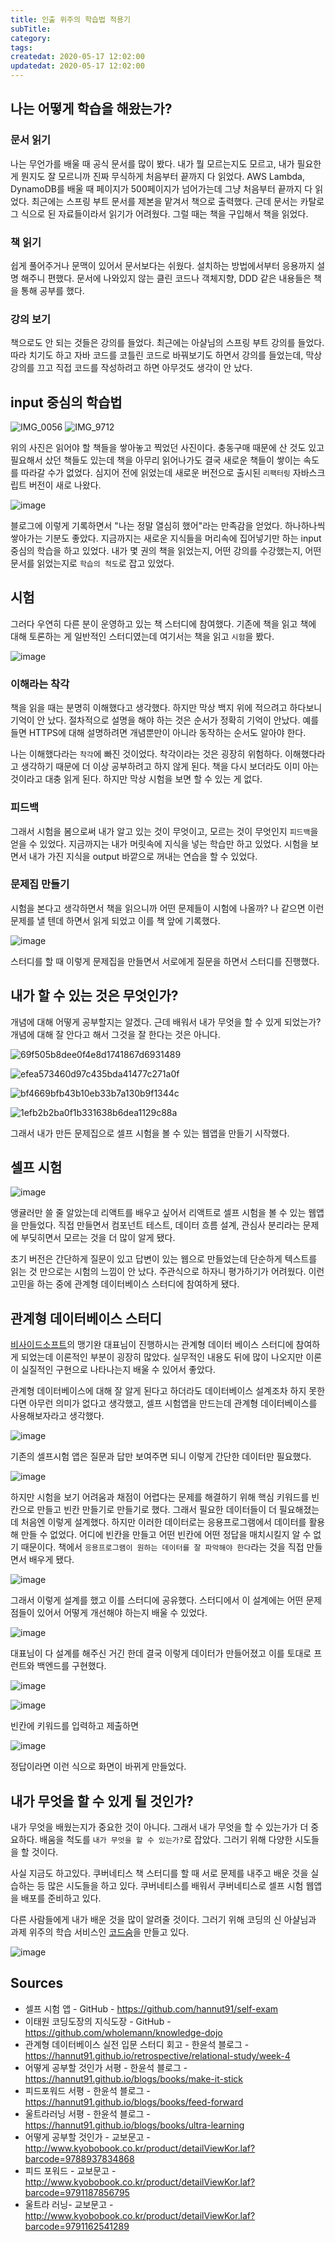 ```yaml
---
title: 인출 위주의 학습법 적용기
subTitle:
category:
tags:
createdat: 2020-05-17 12:02:00
updatedat: 2020-05-17 12:02:00
---
```


## 나는 어떻게 학습을 해왔는가?

### 문서 읽기

나는 무언가를 배울 때 공식 문서를 많이 봤다. 내가 뭘 모르는지도 모르고, 내가 필요한 게 뭔지도 잘 모르니까 진짜 무식하게 처음부터 끝까지 다 읽었다. AWS Lambda, DynamoDB를 배울 때 페이지가 500페이지가 넘어가는데 그냥 처음부터 끝까지 다 읽었다. 최근에는 스프링 부트 문서를 제본을 맡겨서 책으로 출력했다. 근데 문서는 카탈로그 식으로 된 자료들이라서 읽기가 어려웠다. 그럴 때는 책을 구입해서 책을 읽었다.

### 책 읽기

쉽게 풀어주거나 문맥이 있어서 문서보다는 쉬웠다. 설치하는 방법에서부터 응용까지 설명 해주니 편했다. 문서에 나와있지 않는 클린 코드나 객체지향, DDD 같은 내용들은 책을 통해 공부를 했다.

### 강의 보기

책으로도 안 되는 것들은 강의를 들었다. 최근에는 아샬님의 스프링 부트 강의를 들었다. 따라 치기도 하고 자바 코드를 코틀린 코드로 바꿔보기도 하면서 강의를 들었는데, 막상 강의를 끄고 직접 코드를 작성하려고 하면 아무것도 생각이 안 났다.

## input 중심의 학습법

![IMG_0056](https://user-images.githubusercontent.com/14071105/82134885-8ded8c00-9837-11ea-9f28-742a4e717df0.jpg)
![IMG_9712](https://user-images.githubusercontent.com/14071105/82134887-904fe600-9837-11ea-9e23-4439e7c02294.jpg)

위의 사진은 읽어야 할 책들을 쌓아놓고 찍었던 사진이다. 충동구매 때문에 산 것도 있고 필요해서 샀던 책들도 있는데 책을 아무리 읽어나가도 결국 새로운 책들이 쌓이는 속도를 따라갈 수가 없었다. 심지어 전에 읽었는데 새로운 버전으로 출시된 `리팩터링` 자바스크립트 버전이 새로 나왔다.

![image](https://user-images.githubusercontent.com/14071105/82134905-e1f87080-9837-11ea-8f20-efc787dbe50e.png)

블로그에 이렇게 기록하면서 "나는 정말 열심히 했어"라는 만족감을 얻었다. 하나하나씩 쌓아가는 기분도 좋았다. 지금까지는 새로운 지식들을 머리속에 집어넣기만 하는 input 중심의 학습을 하고 있었다. 내가 몇 권의 책을 읽었는지, 어떤 강의를 수강했는지, 어떤 문서를 읽었는지로 `학습의 척도`로 잡고 있었다.

## 시험

그러다 우연히 다른 분이 운영하고 있는 책 스터디에 참여했다. 기존에 책을 읽고 책에 대해 토론하는 게 일반적인 스터디였는데 여기서는 책을 읽고 `시험`을 봤다.

![image](https://user-images.githubusercontent.com/14071105/82134922-19671d00-9838-11ea-9e03-b1881931d8fb.png)

### 이해라는 착각

책을 읽을 때는 분명히 이해했다고 생각했다. 하지만 막상 백지 위에 적으려고 하다보니 기억이 안 났다. 절차적으로 설명을 해야 하는 것은 순서가 정확히 기억이 안났다. 예를 들면 HTTPS에 대해 설명하려면 개념뿐만이 아니라 동작하는 순서도 알아야 한다.  

나는 이해했다라는 `착각`에 빠진 것이었다. 착각이라는 것은 굉장히 위험하다. 이해했다라고 생각하기 때문에 더 이상 공부하려고 하지 않게 된다. 책을 다시 보더라도 이미 아는 것이라고 대충 읽게 된다. 하지만 막상 시험을 보면 할 수 있는 게 없다.

### 피드백

그래서 시험을 봄으로써 내가 알고 있는 것이 무엇이고, 모르는 것이 무엇인지 `피드백`을 얻을 수 있었다. 지금까지는 내가 머릿속에 지식을 넣는 학습만 하고 있었다. 시험을 보면서 내가 가진 지식을 output 바깥으로 꺼내는 연습을 할 수 있었다.

### 문제집 만들기

시험을 본다고 생각하면서 책을 읽으니까 어떤 문제들이 시험에 나올까? 나 같으면 이런 문제를 낼 텐데 하면서 읽게 되었고 이를 책 앞에 기록했다.

![image](https://user-images.githubusercontent.com/14071105/82134969-9d210980-9838-11ea-82c4-fde1eedd70e1.png)

스터디를 할 때 이렇게 문제집을 만들면서 서로에게 질문을 하면서 스터디를 진행했다.

## 내가 할 수 있는 것은 무엇인가?

개념에 대해 어떻게 공부할지는 알겠다. 근데 배워서 내가 무엇을 할 수 있게 되었는가? 개념에 대해 잘 안다고 해서 그것을 잘 한다는 것은 아니다.

![69f505b8dee0f4e8d1741867d6931489](https://user-images.githubusercontent.com/14071105/82134994-deb1b480-9838-11ea-995b-e2cab10d5b27.jpg)

![efea573460d97c435bda41477c271a0f](https://user-images.githubusercontent.com/14071105/82134995-dfe2e180-9838-11ea-9b97-ef2d84499218.jpg)

![bf4669bfb43b10eb33b7a130b9f1344c](https://user-images.githubusercontent.com/14071105/82134996-e1aca500-9838-11ea-9122-05b5db7d6fe8.jpg)

![1efb2b2ba0f1b331638b6dea1129c88a](https://user-images.githubusercontent.com/14071105/82134998-e3766880-9838-11ea-96b4-cb7f2afb5232.jpg)

그래서 내가 만든 문제집으로 셀프 시험을 볼 수 있는 웹앱을 만들기 시작했다.

## 셀프 시험

![image](https://user-images.githubusercontent.com/14071105/82135004-f4bf7500-9838-11ea-8720-3644b7307245.png)

앵귤러만 쓸 줄 알았는데 리액트를 배우고 싶어서 리액트로 셀프 시험을 볼 수 있는 웹앱을 만들었다. 직접 만들면서 컴포넌트 테스트, 데이터 흐름 설계, 관심사 분리라는 문제에 부딪히면서 모르는 것을 더 많이 알게 됐다.  

초기 버전은 간단하게 질문이 있고 답변이 있는 웹으로 만들었는데 단순하게 텍스트를 읽는 것 만으로는 시험의 느낌이 안 났다. 주관식으로 하자니 평가하기가 어려웠다. 이런 고민을 하는 중에 관계형 데이터베이스 스터디에 참여하게 됐다.

## 관계형 데이터베이스 스터디

[비사이드소프트](https://www.rocketpunch.com/companies/bsidesoft-1)의 맹기완 대표님이 진행하시는 관계형 데이터 베이스 스터디에 참여하게 되었는데 이론적인 부분이 굉장히 많았다. 실무적인 내용도 뒤에 많이 나오지만 이론이 실질적인 구현으로 나타나는지 배울 수 있어서 좋았다.  

관계형 데이터베이스에 대해 잘 알게 된다고 하더라도 데이터베이스 설계조차 하지 못한다면 아무런 의미가 없다고 생각했고, 셀프 시험앱을 만드는데 관계형 데이터베이스를 사용해보자라고 생각했다.

![image](https://user-images.githubusercontent.com/14071105/82135058-731c1700-9839-11ea-8a1b-ad1155bd8990.png)

기존의 셀프시험 앱은 질문과 답만 보여주면 되니 이렇게 간단한 데이터만 필요했다.

![image](https://user-images.githubusercontent.com/14071105/82135060-76170780-9839-11ea-934d-a205684243ef.png)

하지만 시험을 보기 어려움과 채점이 어렵다는 문제를 해결하기 위해 핵심 키워드를 빈칸으로 만들고 빈칸 만들기로 만들기로 했다. 그래서 필요한 데이터들이 더 필요해졌는데 처음엔 이렇게 설계했다. 하지만 이러한 데이터로는 응용프로그램에서 데이터를 활용해 만들 수 없었다. 어디에 빈칸을 만들고 어떤 빈칸에 어떤 정답을 매치시킬지 알 수 없기 때문이다. 책에서 `응용프로그램이 원하는 데이터를 잘 파악해야 한다`라는 것을 직접 만들면서 배우게 됐다.

![image](https://user-images.githubusercontent.com/14071105/82135061-77e0cb00-9839-11ea-836c-29b21224fe7e.png)

그래서 이렇게 설계를 했고 이를 스터디에 공유했다. 스터디에서 이 설계에는 어떤 문제점들이 있어서 어떻게 개선해야 하는지 배울 수 있었다.

![image](https://user-images.githubusercontent.com/14071105/82135064-7911f800-9839-11ea-888a-789ca8110b01.png)


대표님이 다 설계를 해주신 거긴 한데 결국 이렇게 데이터가 만들어졌고 이를 토대로 프런트와 백엔드를 구현했다.

![image](https://user-images.githubusercontent.com/14071105/82135066-7adbbb80-9839-11ea-8966-ef9da7f05ad1.png)

![image](https://user-images.githubusercontent.com/14071105/82135067-7ca57f00-9839-11ea-90e1-b786ebfabd1a.png)

빈칸에 키워드를 입력하고 제출하면

![image](https://user-images.githubusercontent.com/14071105/82135068-7dd6ac00-9839-11ea-8599-b4bbf84b0a84.png)

정답이라면 이런 식으로 화면이 바뀌게 만들었다.

## 내가 무엇을 할 수 있게 될 것인가?

내가 무엇을 배웠는지가 중요한 것이 아니다. 그래서 내가 무엇을 할 수 있는가가 더 중요하다. 배움을 척도를 `내가 무엇을 할 수 있는가?`로 잡았다. 그러기 위해 다양한 시도들을 할 것이다.  

사실 지금도 하고있다. 쿠버네티스 책 스터디를 할 때 서로 문제를 내주고 배운 것을 실습하는 등 많은 시도들을 하고 있다. 쿠버네티스를 배워서 쿠버네티스로 셀프 시험 웹앱을 배포를 준비하고 있다.  

다른 사람들에게 내가 배운 것을 많이 알려줄 것이다. 그러기 위해 코딩의 신 아샬님과 과제 위주의 학습 서비스인 [코드숨](https://codesoom.com/)을 만들고 있다.

![image](https://user-images.githubusercontent.com/14071105/82135570-38b57880-983f-11ea-82ea-c689dc392104.png)

## Sources

* 셀프 시험 앱 - GitHub - https://github.com/hannut91/self-exam
* 이태원 코딩도장의 지식도장 - GitHub - https://github.com/wholemann/knowledge-dojo
* 관계형 데이터베이스 실전 입문 스터디 회고 - 한윤석 블로그 - https://hannut91.github.io/retrospective/relational-study/week-4
* 어떻게 공부할 것인가 서평 - 한윤석 블로그 - https://hannut91.github.io/blogs/books/make-it-stick
* 피드포워드 서평 - 한윤석 블로그 - https://hannut91.github.io/blogs/books/feed-forward
* 울트라러닝 서평 - 한윤석 블로그 - https://hannut91.github.io/blogs/books/ultra-learning
* 어떻게 공부할 것인가 - 교보문고 - http://www.kyobobook.co.kr/product/detailViewKor.laf?barcode=9788937834868
* 피드 포워드 - 교보문고 - http://www.kyobobook.co.kr/product/detailViewKor.laf?barcode=9791187856795
* 울트라 러닝- 교보문고 - http://www.kyobobook.co.kr/product/detailViewKor.laf?barcode=9791162541289
